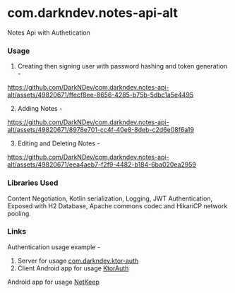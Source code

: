 # com.darkndev.notes-api-alt
Notes Api with Authetication
### Usage
1. Creating then signing user with password hashing and token generation -

https://github.com/DarkNDev/com.darkndev.notes-api-alt/assets/49820671/ffecf8ee-8656-4285-b75b-5dbc1a5e4495


2. Adding Notes -

https://github.com/DarkNDev/com.darkndev.notes-api-alt/assets/49820671/8978e701-cc4f-40e8-8deb-c2d6e08f6a19


3. Editing and Deleting Notes -

https://github.com/DarkNDev/com.darkndev.notes-api-alt/assets/49820671/eea4aeb7-f2f9-4482-b184-6ba020ea2959


### Libraries Used
Content Negotiation, Kotlin serialization, Logging, JWT Authentication, Exposed with H2 Database, Apache commons codec and HikariCP network pooling.
### Links
Authentication usage example -
1. Server for usage [com.darkndev.ktor-auth](https://github.com/DarkNDev/com.darkndev.ktor-auth)
2. Client Android app for usage [KtorAuth](https://github.com/DarkNDev/KtorAuth)

Android app for usage [NetKeep](https://github.com/DarkNDev/NetKeep)
